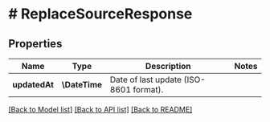 # # ReplaceSourceResponse

## Properties

Name | Type | Description | Notes
------------ | ------------- | ------------- | -------------
**updatedAt** | **\DateTime** | Date of last update (ISO-8601 format). |

[[Back to Model list]](../../README.md#models) [[Back to API list]](../../README.md#endpoints) [[Back to README]](../../README.md)
